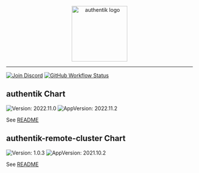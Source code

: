 <p align="center">
    <img src="https://goauthentik.io/img/icon_top_brand_colour.svg" height="150" alt="authentik logo">
</p>

---

[![Join Discord](https://img.shields.io/discord/809154715984199690?label=Discord&style=for-the-badge)](https://goauthentik.io/discord)
[![GitHub Workflow Status](https://img.shields.io/github/workflow/status/goauthentik/helm/Lint%20and%20Test%20Chart?label=ci&style=for-the-badge)](https://github.com/goauthentik/helm/actions/workflows/lint-test.yaml)

## authentik Chart

![Version: 2022.11.0](https://img.shields.io/badge/Version-2022.11.0-informational?style=for-the-badge)
![AppVersion: 2022.11.2](https://img.shields.io/badge/AppVersion-2022.11.2-informational?style=for-the-badge)

See [README](./charts/authentik/README.md)

## authentik-remote-cluster Chart

![Version: 1.0.3](https://img.shields.io/badge/Version-1.0.3-informational?style=for-the-badge)
![AppVersion: 2021.10.2](https://img.shields.io/badge/AppVersion-2021.10.2-informational?style=for-the-badge)

See [README](./charts/authentik-remote-cluster/README.md)
